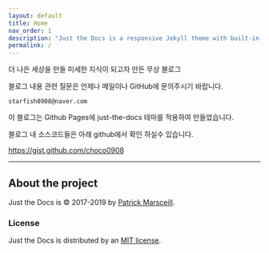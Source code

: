 ```yaml
---
layout: default
title: Home
nav_order: 1
description: "Just the Docs is a responsive Jekyll theme with built-in search that is easily customizable and hosted on GitHub Pages."
permalink: /
---
```


더 나은 세상을 만들 미세한 지식이 되고자 만든 무상 블로그

블로그 내용 관련 질문은 언제나 메일이나 GitHub에 문의주시기 바랍니다. 

`starfish0908@naver.com`


이 블로그는 Github Pages에 just-the-docs 테마를 적용하여 만들었습니다.

블로그 내 소스코드들은 아래 github에서 확인 하실수 있습니다.

https://gist.github.com/choco0908

---

## About the project

Just the Docs is &copy; 2017-2019 by [Patrick Marsceill](http://patrickmarsceill.com).

### License

Just the Docs is distributed by an [MIT license](https://github.com/pmarsceill/just-the-docs/tree/master/LICENSE.txt).


